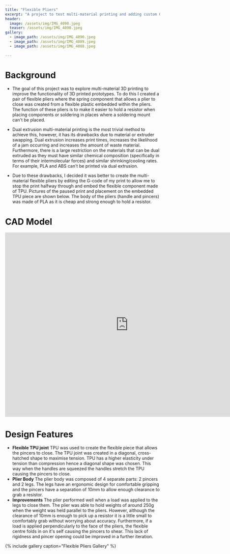 ```yaml
---
title: "Flexible Pliers"
excerpt: "A project to test multi-material printing and adding custom G-code commands."
header:
  image: /assets/img/IMG_4090.jpeg
  teaser: /assets/img/IMG_4090.jpeg
gallery:
  - image_path: /assets/img/IMG_4090.jpeg
  - image_path: /assets/img/IMG_4089.jpeg
  - image_path: /assets/img/IMG_4088.jpeg
   
---
```

# Background

*  The goal of this project was to explore multi-material 3D printing to improve the functionality of 3D printed prototypes. To do this I created a pair of flexible pliers where the spring component that allows a plier to close was created from a flexible plastic embedded within the pliers. The function of these pliers is to make it easier to hold a resistor when placing components or soldering in places where a soldering mount can't be placed.  

*  Dual extrusion multi-material printing is the most trivial method to achieve this, however, it has its drawbacks due to material or extruder swapping. Dual extrusion increases print times, increases the likelihood of a jam occurring and increases the amount of waste material. Furthermore, there is a large restriction on the materials that can be dual extruded as they must have similar chemical composition (specifically in terms of their intermolecular forces) and similar shrinking/cooling rates. For example, PLA and ABS can't be printed via dual extrusion.  

*  Due to these drawbacks, I decided it was better to create the multi-material flexible pliers by editing the G-code of my print to allow me to stop the print halfway through and embed the flexible component made of TPU. Pictures of the paused print and placement on the embedded TPU piece are shown below. The body of the pliers (handle and pincers) was made of PLA as it is cheap and strong enough to hold a resistor.  


# CAD Model
<iframe src="https://vanderbilt643.autodesk360.com/shares/public/SH512d4QTec90decfa6e1fe92f7086d7a4e4?mode=embed" width="800" height="600" allowfullscreen="true" webkitallowfullscreen="true" mozallowfullscreen="true"  frameborder="0"></iframe>

# Design Features

* **Flexible TPU joint** TPU was used to create the flexible piece that allows the pincers to close. The TPU joint was created in a diagonal, cross-hatched shape to maximise tension. TPU has a higher elasticity under tension than compression hence a diagonal shape was chosen. This way when the handles are squeezed the handles stretch the TPU causing the pincers to close.  
* **Plier Body** The plier body was composed of 4 separate parts: 2 pincers and 2 legs. The legs have an ergonomic design for comfortable gripping and the pincers have a separation of 10mm to allow enough clearance to grab a resistor.
* **Improvements** The plier performed well when a load was applied to the legs to close them. The plier was able to hold weights of around 250g when the weight was held parallel to the pliers. However, although the clearance of 10mm is enough to pick up a resistor it is a little small to comfortably grab without worrying about accuracy.  Furthermore, if a load is applied perpendicularly to the face of the pliers, the flexible centre folds in on it's self causing the pincers to shear. This lack of rigidness and pincer opening could be improved in a further iteration. 




{% include gallery caption="Flexible Pliers Gallery" %}

